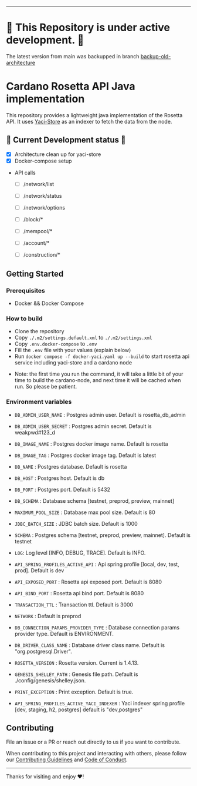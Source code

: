 
---

# :rotating_light: This Repository is under active development. :rotating_light:
The latest version from main was backupped in branch [backup-old-architecture](https://github.com/cardano-foundation/cardano-rosetta-java/tree/backup-old-architecture)

# Cardano Rosetta API Java implementation
This repository provides a lightweight java implementation of the Rosetta API. It uses [Yaci-Store](https://github.com/bloxbean/yaci-store) as an indexer
to fetch the data from the node. 

## :construction: Current Development status :construction:
- [x] Architecture clean up for yaci-store
- [x] Docker-compose setup 
- API calls
    - [ ] /network/list
    - [ ] /network/status
    - [ ] /network/options
    - [ ] /block/*
    - [ ] /mempool/*
    - [ ] /account/*
    - [ ] /construction/*


## Getting Started

### Prerequisites

- Docker && Docker Compose

### How to build

- Clone the repository
- Copy `./.m2/settings.default.xml` to `./.m2/settings.xml`
- Copy `.env.docker-compose`  to `.env`
- Fill the `.env` file with your values (explain below)
- Run `docker compose -f docker-yaci.yaml up --build` to start rosetta api service including yaci-store and a cardano node
* Note: the first time you run the command, it will take a little bit of your time to build the cardano-node, and next time it will be cached when run. So please be patient.

### Environment variables

- `DB_ADMIN_USER_NAME` : Postgres admin user. Default is rosetta_db_admin
- `DB_ADMIN_USER_SECRET` : Postgres admin secret. Default is weakpwd#123_d

- `DB_IMAGE_NAME` : Postgres docker image name. Default is rosetta
- `DB_IMAGE_TAG` : Postgres docker image tag. Default is latest
- `DB_NAME` : Postgres database. Default is rosetta
- `DB_HOST` : Postgres host. Default is db
- `DB_PORT` : Postgres port. Default is 5432
- `DB_SCHEMA` : Database schema [testnet, preprod, preview, mainnet]
- `MAXIMUM_POOL_SIZE` : Database max pool size. Default is 80
- `JDBC_BATCH_SIZE` : JDBC batch size. Default is 1000
- `SCHEMA` : Postgres schema [testnet, preprod, preview, mainnet]. Default is testnet


- `LOG`: Log level [INFO, DEBUG, TRACE]. Default is INFO.


- `API_SPRING_PROFILES_ACTIVE_API` : Api spring profile [local, dev, test, prod]. Default is dev
- `API_EXPOSED_PORT` : Rosetta api exposed port. Default is 8080
- `API_BIND_PORT` : Rosetta api bind port. Default is 8080
- `TRANSACTION_TTL` : Transaction ttl. Default is 3000
- `NETWORK` : Default is preprod

- `DB_CONNECTION_PARAMS_PROVIDER_TYPE` : Database connection params provider type. Default is ENVIRONMENT.
- `DB_DRIVER_CLASS_NAME` : Database driver class name. Default is "org.postgresql.Driver".

- `ROSETTA_VERSION` : Rosetta version. Current is 1.4.13.
- `GENESIS_SHELLEY_PATH` : Genesis file path. Default is ./config/genesis/shelley.json.

- `PRINT_EXCEPTION` : Print exception. Default is true.
- `API_SPRING_PROFILES_ACTIVE_YACI_INDEXER` : Yaci indexer spring profile [dev, staging, h2, postgres] default is "dev,postgres"
## Contributing

File an issue or a PR or reach out directly to us if you want to contribute.

When contributing to this project and interacting with others, please follow our [Contributing Guidelines](./CONTRIBUTING.md) and [Code of Conduct](./CODE-OF-CONDUCT.md).

---

Thanks for visiting and enjoy :heart:!
